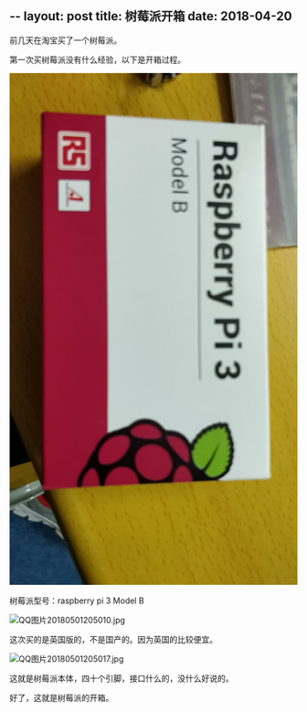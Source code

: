 --
layout: post
title:  树莓派开箱
date:   2018-04-20
---

前几天在淘宝买了一个树莓派。

第一次买树莓派没有什么经验，以下是开箱过程。

![QQ图片20180501204952.jpg](https://raw.githubusercontent.com/sduphylug/sduphylug.github.io/master/_posts/_imag/QQ图片20180501204952.jpg)

树莓派型号：raspberry pi 3 Model B

![QQ图片20180501205010.jpg ](sduphylug.github.io/_posts/_imag/QQ图片20180501205010.jpg)

这次买的是英国版的，不是国产的。因为英国的比较便宜。

![QQ图片20180501205017.jpg ](sduphylug.github.io/_posts/_imag/QQ图片20180501205017.jpg )

这就是树莓派本体，四十个引脚，接口什么的，没什么好说的。

好了，这就是树莓派的开箱。
